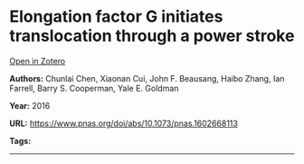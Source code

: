 # Elongation factor G initiates translocation through a power stroke
[Open in Zotero](zotero://select/items/@ChenEtAl_2016)

**Authors:** Chunlai Chen, Xiaonan Cui, John F. Beausang, Haibo Zhang, Ian Farrell, Barry S. Cooperman, Yale E. Goldman

**Year:** 2016

**URL:** https://www.pnas.org/doi/abs/10.1073/pnas.1602668113

**Tags:**

---